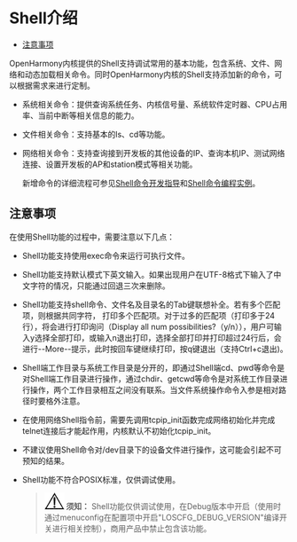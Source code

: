 # Shell介绍

- [注意事项](#注意事项)

OpenHarmony内核提供的Shell支持调试常用的基本功能，包含系统、文件、网络和动态加载相关命令。同时OpenHarmony内核的Shell支持添加新的命令，可以根据需求来进行定制。


- 系统相关命令：提供查询系统任务、内核信号量、系统软件定时器、CPU占用率、当前中断等相关信息的能力。

- 文件相关命令：支持基本的ls、cd等功能。

- 网络相关命令：支持查询接到开发板的其他设备的IP、查询本机IP、测试网络连接、设置开发板的AP和station模式等相关功能。

  新增命令的详细流程可参见[Shell命令开发指导](../kernel/kernel-small-debug-shell-guide.md)和[Shell命令编程实例](../kernel/kernel-small-debug-shell-build.md)。


## 注意事项

在使用Shell功能的过程中，需要注意以下几点：

- Shell功能支持使用exec命令来运行可执行文件。

- Shell功能支持默认模式下英文输入。如果出现用户在UTF-8格式下输入了中文字符的情况，只能通过回退三次来删除。

- Shell功能支持shell命令、文件名及目录名的Tab键联想补全。若有多个匹配项，则根据共同字符， 打印多个匹配项。对于过多的匹配项（打印多于24行），将会进行打印询问（Display all num  possibilities?（y/n）），用户可输入y选择全部打印，或输入n退出打印，选择全部打印并打印超过24行后，会进行--More--提示，此时按回车键继续打印，按q键退出（支持Ctrl+c退出)。

- Shell端工作目录与系统工作目录是分开的，即通过Shell端cd、pwd等命令是对Shell端工作目录进行操作，通过chdir、getcwd等命令是对系统工作目录进行操作，两个工作目录相互之间没有联系。当文件系统操作命令入参是相对路径时要格外注意。

- 在使用网络Shell指令前，需要先调用tcpip_init函数完成网络初始化并完成telnet连接后才能起作用，内核默认不初始化tcpip_init。

- 不建议使用Shell命令对/dev目录下的设备文件进行操作，这可能会引起不可预知的结果。

- Shell功能不符合POSIX标准，仅供调试使用。
  > ![icon-notice.gif](public_sys-resources/icon-notice.gif) **须知：**
  > Shell功能仅供调试使用，在Debug版本中开启（使用时通过menuconfig在配置项中开启"LOSCFG_DEBUG_VERSION"编译开关进行相关控制），商用产品中禁止包含该功能。
